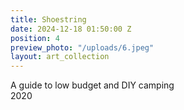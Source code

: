 ```yaml
---
title: Shoestring
date: 2024-12-18 01:50:00 Z
position: 4
preview_photo: "/uploads/6.jpeg"
layout: art_collection
---
```


A guide to low budget and DIY camping <br>
2020 